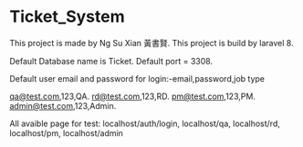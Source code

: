 # Ticket_System
This project is made by Ng Su Xian 黃書賢.
This project is build by laravel 8.

Default Database name is Ticket.
Default port = 3308.

Default user email and password for login:-email,password,job type
  
 qa@test.com,123,QA.
 rd@test.com,123,RD.
 pm@test.com,123,PM.
 admin@test.com,123,Admin.
  
All avaible page for test:
  localhost/auth/login,
  localhost/qa,
  localhost/rd,
  localhost/pm,
  localhost/admin
